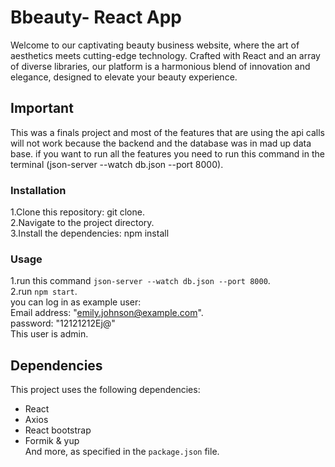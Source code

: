 # Bbeauty- React App

Welcome to our captivating beauty business website, where the art of aesthetics meets cutting-edge technology. Crafted with React and an array of diverse libraries, our platform is a harmonious blend of innovation and elegance, designed to elevate your beauty experience.

## Important

This was a finals project and most of the features that are using the api calls will not work because the backend and the database was in mad up data base. if you want to run all the features you need to run this command in the terminal (json-server --watch db.json --port 8000).

### Installation
1.Clone this repository: git clone. <br>
2.Navigate to the project directory. <br>
3.Install the dependencies: npm install <br>


### Usage
1.run this command `json-server --watch db.json --port 8000`. <br>
2.run `npm start`. <br>
you can log in as example user: <br>
Email address: "emily.johnson@example.com".  <br>
password: "12121212Ej@" <br>
This user is admin. <br>

## Dependencies
This project uses the following dependencies:
- React
- Axios
- React bootstrap
- Formik & yup <br>
And more, as specified in the `package.json` file.

